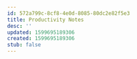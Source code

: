 ```yaml
---
id: 572a799c-8cf8-4e0d-8085-80dc2e82f5e3
title: Productivity Notes
desc: ''
updated: 1599695189306
created: 1599695189306
stub: false
---
```


